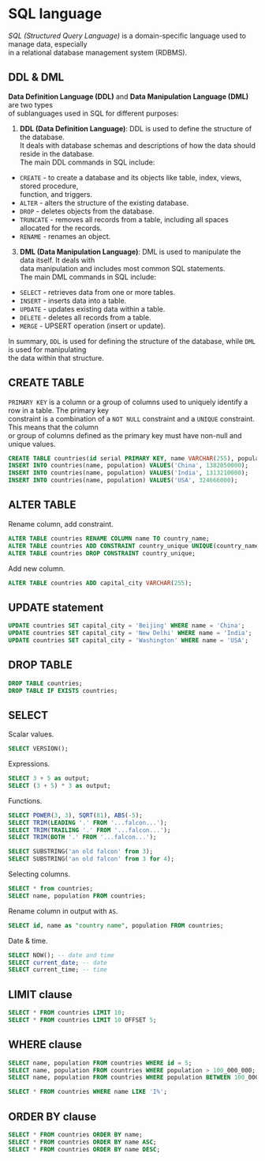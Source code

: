 # SQL language

*SQL (Structured Query Language)* is a domain-specific language used to manage data, especially  
in a relational database management system (RDBMS). 


## DDL & DML
**Data Definition Language (DDL)** and **Data Manipulation Language (DML)** are two types   
of sublanguages used in SQL for different purposes:  

1. **DDL (Data Definition Language)**: DDL is used to define the structure of the database.  
It deals with database schemas and descriptions of how the data should reside in the database.  
The main DDL commands in SQL include:  

- `CREATE` - to create a database and its objects like table, index, views, stored procedure,  
  function, and triggers.  
- `ALTER` - alters the structure of the existing database.  
- `DROP` - deletes objects from the database.
- `TRUNCATE` - removes all records from a table, including all spaces allocated for the records.  
- `RENAME` - renames an object.

3. **DML (Data Manipulation Language)**: DML is used to manipulate the data itself. It deals with  
   data manipulation and includes most common SQL statements.  
   The main DML commands in SQL include:
   
- `SELECT` - retrieves data from one or more tables.
- `INSERT` - inserts data into a table.
- `UPDATE` - updates existing data within a table.
- `DELETE` - deletes all records from a table.
- `MERGE` - UPSERT operation (insert or update).

In summary, `DDL` is used for defining the structure of the database, while `DML` is used for manipulating  
the data within that structure.





## CREATE TABLE

`PRIMARY KEY` is a column or a group of columns used to uniquely identify a row in a table. The primary key  
constraint is a combination of a `NOT NULL` constraint and a `UNIQUE` constraint. This means that the column  
or group of columns defined as the primary key must have non-null and unique values.  

```SQL
CREATE TABLE countries(id serial PRIMARY KEY, name VARCHAR(255), population INTEGER);
INSERT INTO countries(name, population) VALUES('China', 1382050000);
INSERT INTO countries(name, population) VALUES('India', 1313210000);
INSERT INTO countries(name, population) VALUES('USA', 324666000);
```

## ALTER TABLE

Rename column, add constraint.  

```SQL
ALTER TABLE countries RENAME COLUMN name TO country_name;
ALTER TABLE countries ADD CONSTRAINT country_unique UNIQUE(country_name)
ALTER TABLE countries DROP CONSTRAINT country_unique;
```

Add new column.  

```SQL
ALTER TABLE countries ADD capital_city VARCHAR(255);
```

## UPDATE statement

```SQL
UPDATE countries SET capital_city = 'Beijing' WHERE name = 'China';
UPDATE countries SET capital_city = 'New Delhi' WHERE name = 'India';
UPDATE countries SET capital_city = 'Washington' WHERE name = 'USA';
```

## DROP TABLE

```SQL
DROP TABLE countries;
DROP TABLE IF EXISTS countries;
```

## SELECT 

Scalar values.  

```SQL
SELECT VERSION();
```

Expressions.  

```SQL
SELECT 3 + 5 as output;
SELECT (3 + 5) * 3 as output;
```

Functions.  

```SQL
SELECT POWER(3, 3), SQRT(81), ABS(-5);
SELECT TRIM(LEADING '.' FROM '...falcon...');
SELECT TRIM(TRAILING '.' FROM '...falcon...');
SELECT TRIM(BOTH '.' FROM '...falcon...');
```

```SQL
SELECT SUBSTRING('an old falcon' from 3);
SELECT SUBSTRING('an old falcon' from 3 for 4);
```


Selecting columns.  

```SQL
SELECT * from countries;
SELECT name, population FROM countries;
```

Rename column in output with `AS`. 

```SQL
SELECT id, name as "country name", population FROM countries;
```

Date & time. 

```SQL
SELECT NOW(); -- date and time
SELECT current_date; -- date
SELECT current_time; -- time
```


## LIMIT clause

```SQL
SELECT * FROM countries LIMIT 10;
SELECT * FROM countries LIMIT 10 OFFSET 5;
```

## WHERE clause 

```SQL
SELECT name, population FROM countries WHERE id = 5;
SELECT name, population FROM countries WHERE population > 100_000_000;
SELECT name, population FROM countries WHERE population BETWEEN 100_000_000 AND 300_000_000;
```

```SQL
SELECT * FROM countries WHERE name LIKE 'I%';
```

## ORDER BY clause

```SQL
SELECT * FROM countries ORDER BY name;
SELECT * FROM countries ORDER BY name ASC;
SELECT * FROM countries ORDER BY name DESC;
```


